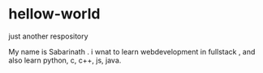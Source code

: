 # hellow-world
just another respository

My name is Sabarinath . i wnat to learn webdevelopment in fullstack ,
and also learn python, c, c++, js, java.

